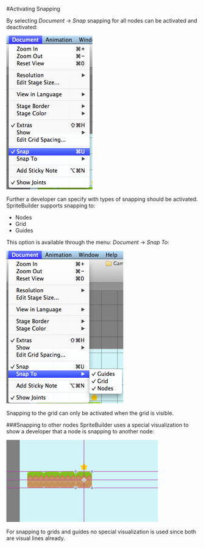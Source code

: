 #Activating Snapping

By selecting *Document* -> *Snap* snapping for all nodes can be activated and deactivated:

![image](activate_snap.png)

Further a developer can specify with types of snapping should be activated. SpriteBuilder supports snapping to:

- Nodes 
- Grid
- Guides

This option is available through the menu: *Document* -> *Snap To*:

![image](snap_options.png)

Snapping to the grid can only be activated when the grid is visible.

###Snapping to other nodes
SpriteBuilder uses a special visualization to show a developer that a node is snapping to another node:

![image](node_snapping.png)

For snapping to grids and guides no special visualization is used since both are visual lines already.